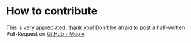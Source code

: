 # How to contribute
This is very appreciated, thank you! Don't be afraid to post a half-written Pull-Request on <a href="https://github.com/deepio/mupix">GitHub - Mupix</a>.